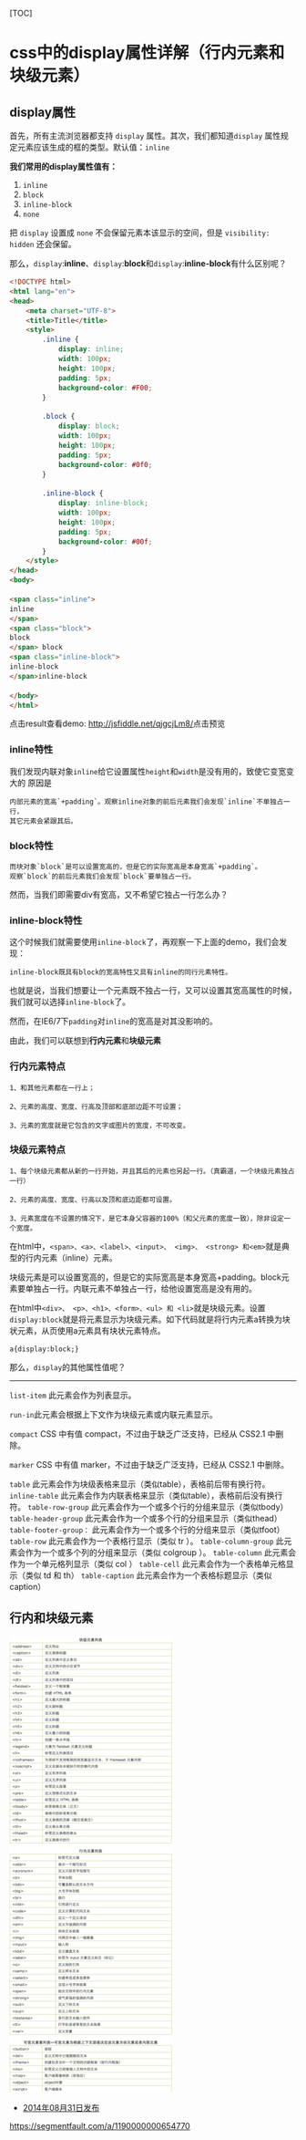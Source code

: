 [TOC]



# css中的display属性详解（行内元素和块级元素）

## display属性

首先，所有主流浏览器都支持 `display` 属性。其次，我们都知道`display` 属性规定元素应该生成的框的类型。默认值：`inline`

**我们常用的display属性值有：**

1. `inline`
2. `block`
3. `inline-block`
4. `none`

把 `display` 设置成 `none` 不会保留元素本该显示的空间，但是 `visibility: hidden` 还会保留。

那么，`display`:**inline**、`display`:**block**和`display`:**inline-block**有什么区别呢？

```html
<!DOCTYPE html>
<html lang="en">
<head>
    <meta charset="UTF-8">
    <title>Title</title>
    <style>
        .inline {
            display: inline;
            width: 100px;
            height: 100px;
            padding: 5px;
            background-color: #F00;
        }

        .block {
            display: block;
            width: 100px;
            height: 100px;
            padding: 5px;
            background-color: #0f0;
        }

        .inline-block {
            display: inline-block;
            width: 100px;
            height: 100px;
            padding: 5px;
            background-color: #00f;
        }
    </style>
</head>
<body>

<span class="inline">
inline
</span>
<span class="block">
block
</span> block
<span class="inline-block">
inline-block
</span>inline-block

</body>
</html>
```

点击result查看demo:
<http://jsfiddle.net/qjgcjLm8/>点击预览

### inline特性

我们发现内联对象`inline`给它设置属性`height`和`width`是没有用的，致使它变宽变大的
原因是

```
内部元素的宽高`+padding`。观察inline对象的前后元素我们会发现`inline`不单独占一行，
其它元素会紧跟其后。
```

### block特性

```
而块对象`block`是可以设置宽高的，但是它的实际宽高是本身宽高`+padding`。
观察`block`的前后元素我们会发现`block`要单独占一行。
```

然而，当我们即需要div有宽高，又不希望它独占一行怎么办？

### inline-block特性

这个时候我们就需要使用`inline-block`了，再观察一下上面的demo，我们会发现：

```
inline-block既具有block的宽高特性又具有inline的同行元素特性。
```

也就是说，当我们想要让一个元素既不独占一行，又可以设置其宽高属性的时候，我们就可以选择`inline-block`了。

然而，在IE6/7下`padding`对`inline`的宽高是对其没影响的。

由此，我们可以联想到**行内元素**和**块级元素**

### 行内元素特点

```
1、和其他元素都在一行上；

2、元素的高度、宽度、行高及顶部和底部边距不可设置；

3、元素的宽度就是它包含的文字或图片的宽度，不可改变。 
```

### 块级元素特点

```
1、每个块级元素都从新的一行开始，并且其后的元素也另起一行。（真霸道，一个块级元素独占一行）

2、元素的高度、宽度、行高以及顶和底边距都可设置。

3、元素宽度在不设置的情况下，是它本身父容器的100%（和父元素的宽度一致），除非设定一个宽度。
```

在html中，`<span>、<a>、<label>、<input>、 <img>、 <strong> 和<em>`就是典型的行内元素（inline）元素。

块级元素是可以设置宽高的，但是它的实际宽高是本身宽高+padding。block元素要单独占一行。内联元素不单独占一行，给他设置宽高是没有用的。

在html中`<div>、 <p>、<h1>、<form>、<ul> 和 <li>`就是块级元素。设置`display:block`就是将元素显示为块级元素。如下代码就是将行内元素a转换为块状元素，从页使用a元素具有块状元素特点。

```
a{display:block;}
```

那么，`display`的其他属性值呢？

------

`list-item` 此元素会作为列表显示。

`run-in`此元素会根据上下文作为块级元素或内联元素显示。

`compact` CSS 中有值 compact，不过由于缺乏广泛支持，已经从 CSS2.1 中删除。

`marker` CSS 中有值 marker，不过由于缺乏广泛支持，已经从 CSS2.1 中删除。

`table` 此元素会作为块级表格来显示（类似table），表格前后带有换行符。
`inline-table` 此元素会作为内联表格来显示（类似table），表格前后没有换行符。
`table-row-group` 此元素会作为一个或多个行的分组来显示（类似tbody）
`table-header-group` 此元素会作为一个或多个行的分组来显示（类似thead）
`table-footer-group：` 此元素会作为一个或多个行的分组来显示（类似tfoot）
`table-row` 此元素会作为一个表格行显示（类似 tr ）。
`table-column-group` 此元素会作为一个或多个列的分组来显示（类似 colgroup ）。
`table-column` 此元素会作为一个单元格列显示（类似 col ）
`table-cell` 此元素会作为一个表格单元格显示（类似 td 和 th）
`table-caption` 此元素会作为一个表格标题显示（类似 caption）

## 行内和块级元素

![图片描述](image-201805191450/bVdmao.png)

- [2014年08月31日发布](https://segmentfault.com/a/1190000000654770)



https://segmentfault.com/a/1190000000654770